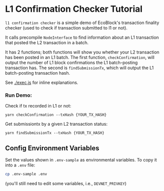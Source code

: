 # L1 Confirmation Checker Tutorial

`l1 confirmation checker` is a simple demo of EcoBlock's transaction finality checker (used to check if transaction submitted to l1 or not).

It calls precompile `NodeInterface` to find information about an L1 transaction that posted the L2 transaction in a batch.

It has 2 functions; both functions will show you whether your L2 transaction has been posted in an L1 batch. 
The first function, `checkConfirmation`, will output the number of L1 block confirmations the L1 batch-posting transaction has.
The second is `findSubmissionTx`, which will output the L1 batch-posting transaction hash.

See [./exec.js](./scripts/exec.js) for inline explanations.


### Run Demo:

Check if tx recorded in L1 or not:
```
yarn checkConfirmation --txHash {YOUR_TX_HASH}
```
Get submissiontx by a given L2 transaction status:
```
yarn findSubmissionTx --txHash {YOUR_TX_HASH}
```

## Config Environment Variables

Set the values shown in `.env-sample` as environmental variables. To copy it into a `.env` file:

```bash
cp .env-sample .env
```

(you'll still need to edit some variables, i.e., `DEVNET_PRIVKEY`)


